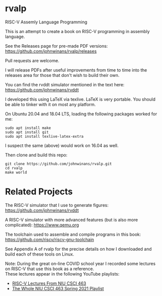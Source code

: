 # rvalp

RISC-V Assemly Language Programming

This is an attempt to create a book on RISC-V programming in assembly language.

See the Releases page for pre-made PDF versions: https://github.com/johnwinans/rvalp/releases

Pull requests are welcome.

I will release PDFs after useful improvements from time to time into the releases area for those 
that don't wish to build their own.

You can find the rvddt simulator mentioned in the text here: https://github.com/johnwinans/rvddt
    
I developed this using LaTeX via texlive.  LaTeX is very portable.  You should 
be able to tinker with it on most any platform.  

On Ubuntu 20.04 and 18.04 LTS, loading the following packages worked for me:

	sudo apt install make      
	sudo apt install git
	sudo apt install texlive-latex-extra

I suspect the same (above) would work on 16.04 as well.

Then clone and build this repo:

    git clone https://github.com/johnwinans/rvalp.git
    cd rvalp
    make world

# Related Projects

The RISC-V simulator that I use to generate figures: https://github.com/johnwinans/rvddt

A RISC-V simulator with more advanced features (but is also more complicated): https://www.qemu.org

The toolchain used to assemble and compile programs in this book: https://github.com/riscv/riscv-gnu-toolchain

See Appendix A of rvalp for the precise details on how I downloaded and build each of these tools on Linux.

Note: During the great on-line COVID school year I recorded some lectures 
on RISC-V that use this book as a reference.  
These lectures appear in the following YouTube playlists:

* [RISC-V Lectures From NIU CSCI 463](https://www.youtube.com/playlist?list=PL3by7evD3F53Dz2RiB47Ztp9l_piGVuus)
* [The Whole NIU CSCI 463 Spring 2021 Playlist](https://www.youtube.com/playlist?list=PL3by7evD3F50NMukhaMqNdOt4pUHXT2Vo)
